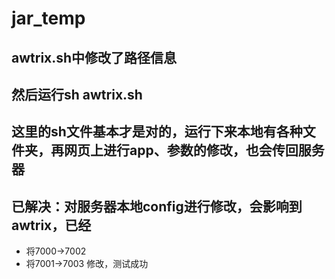 # jar_temp

## awtrix.sh中修改了路径信息

## 然后运行sh awtrix.sh

## 这里的sh文件基本才是对的，运行下来本地有各种文件夹，再网页上进行app、参数的修改，也会传回服务器

## 已解决：对服务器本地config进行修改，会影响到awtrix，已经
- 将7000->7002
- 将7001->7003 修改，测试成功
